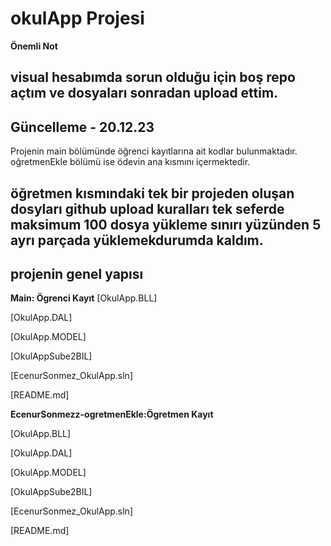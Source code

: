 # okulApp Projesi

**Önemli Not**

visual hesabımda sorun olduğu için boş repo açtım ve dosyaları sonradan upload ettim.
---

## Güncelleme -  20.12.23

Projenin main bölümünde öğrenci kayıtlarına ait kodlar bulunmaktadır. oğretmenEkle bölümü ise ödevin ana kısmını içermektedir.

öğretmen kısmındaki tek bir projeden oluşan dosyları github upload kuralları tek seferde maksimum  100 dosya yükleme sınırı yüzünden 5 ayrı parçada yüklemekdurumda kaldım.
---

## projenin genel yapısı 

**Main: Ögrenci Kayıt**
  [OkulApp.BLL]

  [OkulApp.DAL]
  
  [OkulApp.MODEL]

  [OkulAppSube2BIL]

  [EcenurSonmez_OkulApp.sln]

  [README.md]

  **EcenurSonmezz-ogretmenEkle:Ögretmen Kayıt**
  
  [OkulApp.BLL]

  [OkulApp.DAL]

  [OkulApp.MODEL]

  [OkulAppSube2BIL]

  [EcenurSonmez_OkulApp.sln]

  [README.md]

